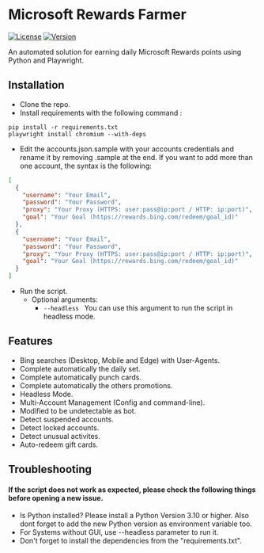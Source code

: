 # Microsoft Rewards Farmer

[![License](https://img.shields.io/badge/license-MIT-green.svg?style=flat)](LICENSE)
[![Version](https://img.shields.io/badge/version-v0.1-blue.svg?style=flat)](#)

An automated solution for earning daily Microsoft Rewards points using Python and Playwright.

## Installation

- Clone the repo.
- Install requirements with the following command :
```
pip install -r requirements.txt
playwright install chromium --with-deps
```
- Edit the accounts.json.sample with your accounts credentials and rename it by removing .sample at the end. If you want to add more than one account, the syntax is the following:
```json
[
  {
    "username": "Your Email",
    "password": "Your Password",
    "proxy": "Your Proxy (HTTPS: user:pass@ip:port / HTTP: ip:port)",
    "goal": "Your Goal (https://rewards.bing.com/redeem/goal_id)"
  },
  {
    "username": "Your Email",
    "password": "Your Password",
    "proxy": "Your Proxy (HTTPS: user:pass@ip:port / HTTP: ip:port)",
    "goal": "Your Goal (https://rewards.bing.com/redeem/goal_id)"
  }
]
```
- Run the script.
  - Optional arguments:
    - `--headless ` You can use this argument to run the script in headless mode.

## Features

- Bing searches (Desktop, Mobile and Edge) with User-Agents.
- Complete automatically the daily set.
- Complete automatically punch cards.
- Complete automatically the others promotions.
- Headless Mode.
- Multi-Account Management (Config and command-line).
- Modified to be undetectable as bot.
- Detect suspended accounts.
- Detect locked accounts.
- Detect unusual activites.
- Auto-redeem gift cards.

## Troubleshooting

#### If the script does not work as expected, please check the following things before opening a new issue.

- Is Python installed? Please install a Python Version 3.10 or higher. Also dont forget to add the new Python version as environment variable too.
- For Systems without GUI, use --headless parameter to run it.
- Don't forget to install the dependencies from the "requirements.txt".
